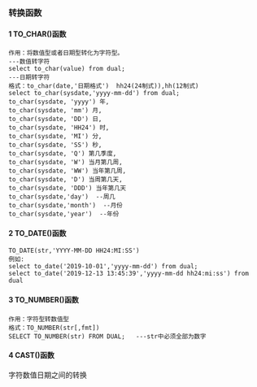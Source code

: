 ### 转换函数

#### 1 TO_CHAR()函数

```plsql
作用：将数值型或者日期型转化为字符型。
---数值转字符
select to_char(value) from dual;
---日期转字符
格式：to_char(date,'日期格式')  hh24(24制式)),hh(12制式)
select to_char(sysdate,'yyyy-mm-dd') from dual;
to_char(sysdate, 'yyyy') 年,
to_char(sysdate, 'mm') 月,
to_char(sysdate, 'DD') 日,
to_char(sysdate, 'HH24') 时,
to_char(sysdate, 'MI') 分,
to_char(sysdate, 'SS') 秒,
to_char(sysdate, 'Q') 第几季度,
to_char(sysdate, 'W') 当月第几周,
to_char(sysdate, 'WW') 当年第几周,
to_char(sysdate, 'D') 当周第几天,
to_char(sysdate, 'DDD') 当年第几天    
to_char(sysdate,'day')  --周几
to_char(sysdate,'month')  --月份
to_char(sysdate,'year')  --年份
```

#### 2 TO_DATE()函数

```plsql
TO_DATE(str,'YYYY-MM-DD HH24:MI:SS')
例如:
select to_date('2019-10-01','yyyy-mm-dd') from dual;
select to_date('2019-12-13 13:45:39','yyyy-mm-dd hh24:mi:ss') from dual
```

#### 3 TO_NUMBER()函数

```plsql
作用：字符型转数值型
格式：TO_NUMBER(str[,fmt])
SELECT TO_NUMBER(str) FROM DUAL;   ---str中必须全部为数字
```

#### 4	CAST()函数

字符数值日期之间的转换



